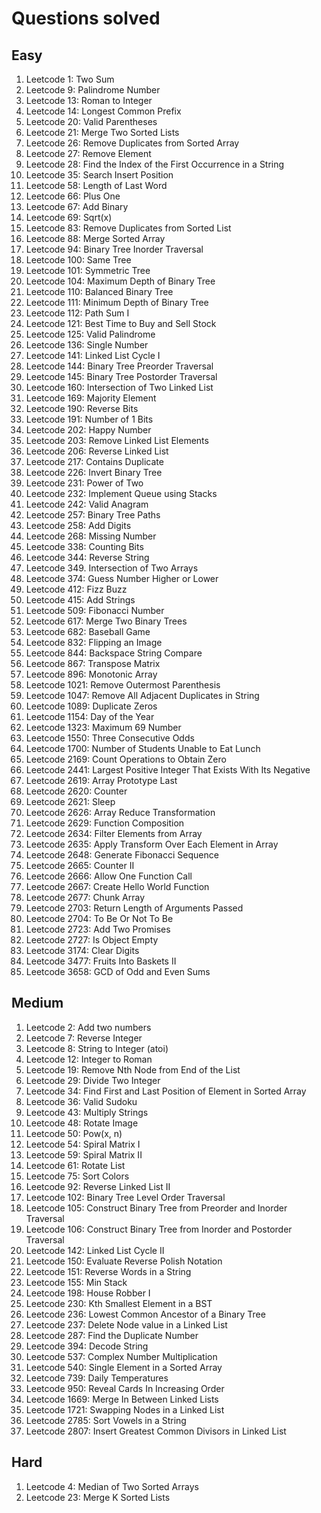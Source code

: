 # Questions solved

## Easy

1. Leetcode 1: Two Sum
2. Leetcode 9: Palindrome Number
3. Leetcode 13: Roman to Integer
4. Leetcode 14: Longest Common Prefix
5. Leetcode 20: Valid Parentheses
6. Leetcode 21: Merge Two Sorted Lists
7. Leetcode 26: Remove Duplicates from Sorted Array
8. Leetcode 27: Remove Element
9. Leetcode 28: Find the Index of the First Occurrence in a String
10. Leetcode 35: Search Insert Position
11. Leetcode 58: Length of Last Word
12. Leetcode 66: Plus One
13. Leetcode 67: Add Binary
14. Leetcode 69: Sqrt(x)
15. Leetcode 83: Remove Duplicates from Sorted List
16. Leetcode 88: Merge Sorted Array
17. Leetcode 94: Binary Tree Inorder Traversal
18. Leetcode 100: Same Tree
19. Leetcode 101: Symmetric Tree
20. Leetcode 104: Maximum Depth of Binary Tree
21. Leetcode 110: Balanced Binary Tree
22. Leetcode 111: Minimum Depth of Binary Tree 
23. Leetcode 112: Path Sum I
24. Leetcode 121: Best Time to Buy and Sell Stock
25. Leetcode 125: Valid Palindrome
26. Leetcode 136: Single Number
27. Leetcode 141: Linked List Cycle I
28. Leetcode 144: Binary Tree Preorder Traversal
29. Leetcode 145: Binary Tree Postorder Traversal
30. Leetcode 160: Intersection of Two Linked List
31. Leetcode 169: Majority Element
32. Leetcode 190: Reverse Bits
33. Leetcode 191: Number of 1 Bits
34. Leetcode 202: Happy Number
35. Leetcode 203: Remove Linked List Elements
36. Leetcode 206: Reverse Linked List
37. Leetcode 217: Contains Duplicate
38. Leetcode 226: Invert Binary Tree
39. Leetcode 231: Power of Two
40. Leetcode 232: Implement Queue using Stacks
41. Leetcode 242: Valid Anagram
42. Leetcode 257: Binary Tree Paths
43. Leetcode 258: Add Digits
44. Leetcode 268: Missing Number
45. Leetcode 338: Counting Bits
46. Leetcode 344: Reverse String
47. Leetcode 349. Intersection of Two Arrays
48. Leetcode 374: Guess Number Higher or Lower
49. Leetcode 412: Fizz Buzz
50. Leetcode 415: Add Strings
51. Leetcode 509: Fibonacci Number
52. Leetcode 617: Merge Two Binary Trees
53. Leetcode 682: Baseball Game
54. Leetcode 832: Flipping an Image
55. Leetcode 844: Backspace String Compare
56. Leetcode 867: Transpose Matrix
57. Leetcode 896: Monotonic Array
58. Leetcode 1021: Remove Outermost Parenthesis
59. Leetcode 1047: Remove All Adjacent Duplicates in String
60. Leetcode 1089: Duplicate Zeros
61. Leetcode 1154: Day of the Year
62. Leetcode 1323: Maximum 69 Number
63. Leetcode 1550: Three Consecutive Odds
64. Leetcode 1700: Number of Students Unable to Eat Lunch
65. Leetcode 2169: Count Operations to Obtain Zero
66. Leetcode 2441: Largest Positive Integer That Exists With Its Negative
67. Leetcode 2619: Array Prototype Last
68. Leetcode 2620: Counter
69. Leetcode 2621: Sleep
70. Leetcode 2626: Array Reduce Transformation
71. Leetcode 2629: Function Composition
72. Leetcode 2634: Filter Elements from Array
73. Leetcode 2635: Apply Transform Over Each Element in Array
74. Leetcode 2648: Generate Fibonacci Sequence
75. Leetcode 2665: Counter II
76. Leetcode 2666: Allow One Function Call
77. Leetcode 2667: Create Hello World Function
78. Leetcode 2677: Chunk Array
79. Leetcode 2703: Return Length of Arguments Passed
80. Leetcode 2704: To Be Or Not To Be
81. Leetcode 2723: Add Two Promises
82. Leetcode 2727: Is Object Empty
83. Leetcode 3174: Clear Digits
84. Leetcode 3477: Fruits Into Baskets II
85. Leetcode 3658: GCD of Odd and Even Sums

## Medium

1. Leetcode 2: Add two numbers
2. Leetcode 7: Reverse Integer
3. Leetcode 8: String to Integer (atoi)
4. Leetcode 12: Integer to Roman
5. Leetcode 19: Remove Nth Node from End of the List
6. Leetcode 29: Divide Two Integer
7. Leetcode 34: Find First and Last Position of Element in Sorted Array
8. Leetcode 36: Valid Sudoku
9. Leetcode 43: Multiply Strings
10. Leetcode 48: Rotate Image
11. Leetcode 50: Pow(x, n)
12. Leetcode 54: Spiral Matrix I
13. Leetcode 59: Spiral Matrix II
14. Leetcode 61: Rotate List
15. Leetcode 75: Sort Colors
16. Leetcode 92: Reverse Linked List II
17. Leetcode 102: Binary Tree Level Order Traversal
18. Leetcode 105: Construct Binary Tree from Preorder and Inorder Traversal
19. Leetcode 106: Construct Binary Tree from Inorder and Postorder Traversal
20. Leetcode 142: Linked List Cycle II
21. Leetcode 150: Evaluate Reverse Polish Notation
22. Leetcode 151: Reverse Words in a String
23. Leetcode 155: Min Stack
24. Leetcode 198: House Robber I
25. Leetcode 230: Kth Smallest Element in a BST
26. Leetcode 236: Lowest Common Ancestor of a Binary Tree
27. Leetcode 237: Delete Node value in a Linked List
28. Leetcode 287: Find the Duplicate Number
29. Leetcode 394: Decode String
30. Leetcode 537: Complex Number Multiplication
31. Leetcode 540: Single Element in a Sorted Array
32. Leetcode 739: Daily Temperatures
33. Leetcode 950: Reveal Cards In Increasing Order
34. Leetcode 1669: Merge In Between Linked Lists
35. Leetcode 1721: Swapping Nodes in a Linked List
36. Leetcode 2785: Sort Vowels in a String
37. Leetcode 2807: Insert Greatest Common Divisors in Linked List

## Hard

1. Leetcode 4: Median of Two Sorted Arrays
2. Leetcode 23: Merge K Sorted Lists
